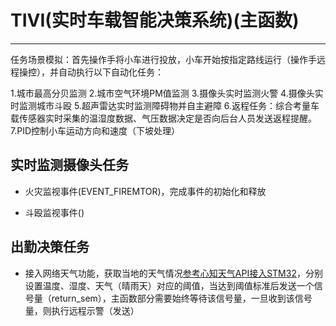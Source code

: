 # TIVI(实时车载智能决策系统)(主函数)

---

任务场景模拟：首先操作手将小车进行投放，小车开始按指定路线运行（操作手远程操控），并自动执行以下自动化任务：

1.城市最高分贝监测
2.城市空气环境PM值监测
3.摄像头实时监测火警
4.摄像头实时监测城市斗殴
5.超声雷达实时监测障碍物并自主避障
6.返程任务：综合考量车载传感器实时采集的温湿度数据、气压数据决定是否向后台人员发送返程提醒。
7.PID控制小车运动方向和速度（下坡处理）

## 实时监测摄像头任务

* 火灾监视事件(EVENT_FIREMTOR)，完成事件的初始化和释放

* 斗殴监视事件()

## 出勤决策任务

* 接入网络天气功能，获取当地的天气情况[参考心知天气API接入STM32](https://blog.csdn.net/m0_46225622/article/details/108969736)，分别设置温度、湿度、天气（晴雨天）对应的阈值，当达到阈值标准后发送一个信号量（return_sem），主函数部分需要始终等待该信号量，一旦收到该信号量，则执行远程示警（发送）

